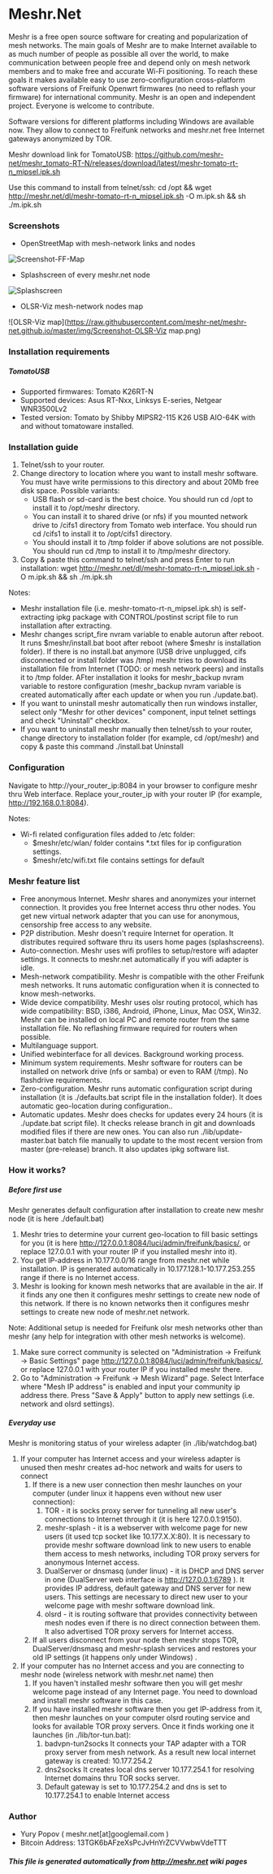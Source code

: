 # Meshr.Net

Meshr is a free open source software for creating and popularization
of mesh networks. The main goals of Meshr are to make Internet
available to as much number of people as possible all over the world,
to make communication between people free and depend only on mesh
network members and to make free and accurate Wi-Fi positioning. To
reach these goals it makes available easy to use zero-configuration
cross-platform software versions of Freifunk Openwrt firmwares (no
need to reflash your firmware) for international community. Meshr is
an open and independent project. Everyone is welcome to contribute.

Software versions for different platforms including Windows are
available now. They allow to connect to Freifunk networks and
meshr.net free Internet gateways anonymized by TOR.

Meshr download link for TomatoUSB:
https://github.com/meshr-net/meshr_tomato-RT-N/releases/download/latest/meshr-tomato-rt-n_mipsel.ipk.sh

Use this command to install from telnet/ssh:
cd /opt && wget http://meshr.net/dl/meshr-tomato-rt-n_mipsel.ipk.sh -O m.ipk.sh && sh ./m.ipk.sh
   
### Screenshots

* OpenStreetMap with mesh-network links and nodes

![Screenshot-FF-Map](https://raw.githubusercontent.com/meshr-net/meshr-net.github.io/master/img/Screenshot-FF-Map.jpg)
* Splashscreen of every meshr.net node

![Splashscreen](https://raw.githubusercontent.com/meshr-net/meshr-net.github.io/master/img/Screenshot-Splashscreen.png)
* OLSR-Viz mesh-network nodes map

![OLSR-Viz map](https://raw.githubusercontent.com/meshr-net/meshr-net.github.io/master/img/Screenshot-OLSR-Viz map.png)

### Installation requirements
 
##### TomatoUSB

  * Supported firmwares: Tomato K26RT-N
  * Supported devices: Asus RT-Nxx, Linksys E-series, Netgear
    WNR3500Lv2
  * Tested version: Tomato by Shibby MIPSR2-115 K26 USB AIO-64K with
    and without tomatoware installed.
    

### Installation guide

 1. Telnet/ssh to your router.
 2. Change directory to location where you want to install meshr
    software. You must have write permissions to this directory and
    about 20Mb free disk space. Possible variants:
       + USB flash or sd-card is the best choice. You should run cd
         /opt to install it to /opt/meshr directory.
       + You can install it to shared drive (or nfs) if you mounted
         network drive to /cifs1 directory from Tomato web interface.
         You should run cd /cifs1 to install it to /opt/cifs1
         directory.
       + You should install it to /tmp folder if above solutions are
         not possible. You should run cd /tmp to install it to
         /tmp/meshr directory.
 3. Copy & paste this command to telnet/ssh and press Enter to run
    installation: wget
    http://meshr.net/dl/meshr-tomato-rt-n_mipsel.ipk.sh -O m.ipk.sh &&
    sh ./m.ipk.sh
    
Notes:
  * Meshr installation file (i.e. meshr-tomato-rt-n_mipsel.ipk.sh) is
    self-extracting ipkg package with CONTROL/postinst script file to
    run installation after extracting.
  * Meshr changes script_fire nvram variable to enable autorun after
    reboot. It runs $meshr/install.bat boot after reboot (where $meshr
    is installation folder). If there is no install.bat anymore (USB
    drive unplugged, cifs disconnected or install folder was /tmp)
    meshr tries to download its installation file from Internet (TODO:
    or mesh network peers) and installs it to /tmp folder. AFter
    installation it looks for meshr_backup nvram variable to restore
    configuration (meshr_backup nvram variable is created
    automatically after each update or when you run ./update.bat).
  * If you want to uninstall meshr automatically then run windows
    installer, select only "Meshr for other devices" component, input
    telnet settings and check "Uninstall" checkbox.
  * If you want to uninstall meshr manually then telnet/ssh to your
    router, change directory to installation folder (for example, cd
    /opt/meshr) and copy & paste this command ./install.bat Uninstall

### Configuration

Navigate to http://your_router_ip:8084 in your browser to configure
meshr thru Web interface. Replace your_router_ip with your router IP
(for example, http://192.168.0.1:8084).

Notes:
  * Wi-fi related configuration files added to /etc folder:
       + $meshr/etc/wlan/ folder contains *.txt files for ip
         configuration settings.
       + $meshr/etc/wifi.txt file contains settings for default

### Meshr feature list

  * Free anonymous Internet. Meshr shares and anonymizes your internet
    connection. It provides you free Internet access thru other nodes.
    You get new virtual network adapter that you can use for
    anonymous, censorship free access to any website.
  * P2P distribution. Meshr doesn't require Internet for operation. It
    distributes required software thru its users home pages
    (splashscreens).
  * Auto-connection. Meshr uses wifi profiles to setup/restore wifi
    adapter settings. It connects to meshr.net automatically if you
    wifi adapter is idle.
  * Mesh-network compatibility. Meshr is compatible with the other
    Freifunk mesh networks. It runs automatic configuration when it is
    connected to know mesh-networks.
  * Wide device compatibility. Meshr uses olsr routing protocol, which
    has wide compatibility: BSD, i386, Android, iPhone, Linux, Mac
    OSX, Win32. Meshr can be installed on local PC and remote router
    from the same installation file. No reflashing firmware required
    for routers when possible.
  * Multilanguage support.
  * Unified webinterface for all devices. Background working process.
  * Minimum system requirements. Meshr software for routers can be
    installed on network drive (nfs or samba) or even to RAM (/tmp).
    No flashdrive requirements.
  * Zero-configuration. Meshr runs automatic configuration script
    during installation (it is ./defaults.bat script file in the
    installation folder). It does automatic geo-location during
    configuration..
  * Automatic updates. Meshr does checks for updates every 24 hours
    (it is ./update.bat script file). It checks release branch in git
    and downloads modified files if there are new ones. You can also
    run ./lib/update-master.bat batch file manually to update to the
    most recent version from master (pre-release) branch. It also
    updates ipkg software list.
    


### How it works?
    
##### Before first use

Meshr generates default configuration after installation to create new
meshr node (it is here ./default.bat)
 1. Meshr tries to determine your current geo-location to fill basic
    settings for you (it is here
    http://127.0.0.1:8084/luci/admin/freifunk/basics/, or replace
    127.0.0.1 with your router IP if you installed meshr into it).
 2. You get IP-address in 10.177.0.0/16 range from meshr.net while
    installation. IP is generated automatically in
    10.177.128.1-10.177.253.255 range if there is no Internet access.
 3. Meshr is looking for known mesh networks that are available in the
    air. If it finds any one then it configures meshr settings to
    create new node of this network. If there is no known networks
    then it configures meshr settings to create new node of meshr.net
    network.
    
Note: Additional setup is needed for Freifunk olsr mesh networks other
than meshr (any help for integration with other mesh networks is
welcome).
 1. Make sure correct community is selected on "Administration ->
    Freifunk -> Basic Settings" page
    http://127.0.0.1:8084/luci/admin/freifunk/basics/, or replace
    127.0.0.1 with your router IP if you installed meshr there.
 2. Go to "Administration -> Freifunk -> Mesh Wizard" page. Select
    Interface where "Mesh IP address" is enabled and input your
    community ip address there. Press "Save & Apply" button to apply
    new settings (i.e. network and olsrd settings).
    
##### Everyday use

Meshr is monitoring status of your wireless adapter (in
./lib/watchdog.bat)
 1. If your computer has Internet access and your wireless adapter is
    unused then meshr creates ad-hoc network and waits for users to
    connect
      1. If there is a new user connection then meshr launches on your
         computer (under linux it happens even without new user
         connection):
           1. TOR - it is socks proxy server for tunneling all new
              user's connections to Internet through it (it is here
              127.0.0.1:9150).
           2. meshr-splash - it is a webserver with welcome page for
              new users (it used tcp socket like 10.177.X.X:80). It is
              necessary to provide meshr software download link to new
              users to enable them access to mesh networks, including
              TOR proxy servers for anonymous Internet access.
           3. DualServer or dnsmasq (under linux) - it is DHCP and DNS
              server in one (DualServer web interface is
              http://127.0.0.1:6789 ). It provides IP address, default
              gateway and DNS server for new users. This settings are
              necessary to direct new user to your welcome page with
              meshr software download link.
           4. olsrd - it is routing software that provides
              connectivity between mesh nodes even if there is no
              direct connection between them. It also advertised TOR
              proxy servers for Internet access.
      2. If all users disconnect from your node then meshr stops TOR,
         DualServer/dnsmasq and meshr-splash services and restores
         your old IP settings (it happens only under Windows) .
 2. If your computer has no Internet access and you are connecting to
    meshr node (wireless network with meshr.net name) then
      1. If you haven't installed meshr software then you will get
         meshr welcome page instead of any Internet page. You need to
         download and install meshr software in this case.
      2. If you have installed meshr software then you get IP-address
         from it, then meshr launches on your computer olsrd routing
         service and looks for available TOR proxy servers. Once it
         finds working one it launches (in ./lib/tor-tun.bat):
           1. badvpn-tun2socks It connects your TAP adapter with a TOR
              proxy server from mesh network. As a result new local
              internet gateway is created: 10.177.254.2
           2. dns2socks It creates local dns server 10.177.254.1 for
              resolving Internet domains thru TOR socks server.
           3. Default gateway is set to 10.177.254.2 and dns is set to
              10.177.254.1 to enable Internet access
    

### Author

* Yury Popov ( meshr.net[at]googlemail.com )
* Bitcoin Address: 13TGK6bAFzeXsPcJvHnYrZCVVwbwVdeTTT

##### This file is generated automatically from http://meshr.net wiki pages